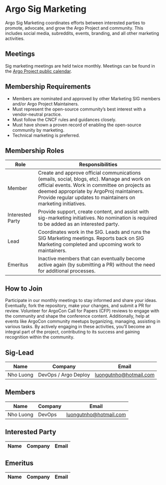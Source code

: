 # Argo Sig Marketing

Argo Sig Marketing coordinates efforts between interested parties to promote, advocate, and grow the Argo Project and community. This includes social media, subreddits, events, branding, and all other marketing activities.

## Meetings
Sig marketing meetings are held twice monthly. Meetings can be found in the [Argo Project public calendar](https://calendar.google.com/calendar/embed?src=argoproj%40gmail.com&ctz=America%2FDenver).

## Membership Requirements 
- Members are nominated and approved by other Marketing SIG members and/or Argo Project Maintainers. 
- Must represent the open-source community’s best interest with a vendor-neutral practice.
- Must follow the CNCF rules and guidances closely.
- Must have shown a proven record of enabling the open-source community by marketing.
- Technical marketing is preferred.

## Membership Roles
| Role | Responsibilities | 
|-------------------|------------------------------------------------------|
| Member | Create and approve official communications (emails, social, blogs, etc). Manage and work on official events. Work in committee on projects as deemed appropriate by ArgoProj maintainers. Provide regular updates to maintainers on marketing initiatives. |
| Interested Party | Provide support, create content, and assist with sig-marketing initiatives. No nomination is required to be added as an interested party. |
| Lead | Coordinates work in the SIG. Leads and runs the SIG Marketing meetings. Reports back on SIG Marketing completed and upcoming work to maintainers. |
| Emeritus | Inactive members that can eventually become active again (by submitting a PR) without the need for additional processes.

## How to Join
Participate in our monthly meetings to stay informed and share your ideas. Eventually, fork the repository, make your changes, and submit a PR for review. Volunteer for ArgoCon Call for Papers (CFP) reviews to engage with the community and shape the conference content. Additionally, help at events like ArgoCon community meetups byganizing, managing, assisting in various tasks. By actively engaging in these activities, you’ll become an integral part of the project, contributing to its success and gaining recognition within the community.

## Sig-Lead
| Name | Company | Email |
|--------------------------|-------------|---------------------|
| Nho Luong | DevOps / Argo Deploy | luongutnho@hotmail.com    |

## Members
| Name | Company | Email |
|--------------------------|-------------|---------------------|
| Nho Luong | DevOps | luongutnho@hotmail.com |

## Interested Party
| Name | Company | Email |
|--------------------------|-------------|---------------------|

## Emeritus
| Name | Company | Email |
|--------------------------|-------------|---------------------|
